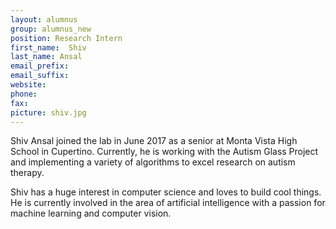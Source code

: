 ```yaml
---
layout: alumnus
group: alumnus_new
position: Research Intern
first_name:  Shiv
last_name: Ansal
email_prefix: 
email_suffix: 
website:
phone:
fax:
picture: shiv.jpg
---
```


Shiv Ansal joined the lab in June 2017 as a senior at Monta Vista High School in Cupertino. Currently, he is working with the Autism Glass Project and implementing a variety of algorithms to excel research on autism therapy.

Shiv has a huge interest in computer science and loves to build cool things. He is currently involved in the area of artificial intelligence with a passion for machine learning and computer vision.
